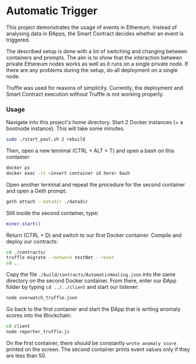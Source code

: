 # Automatic Trigger

This project demonstrates the usage of events in Ethereum. Instead of analysing data in ÐApps, the Smart Contract decides whether an event is triggered.

The described setup is done with a lot of switching and changing between containers and prompts. The aim is to show that the interaction between private Ethereum nodes works as well as it runs on a single private node. If there are any problems during the setup, do all deployment on a single node.

Truffle was used for reasons of simplicity. Currently, the deployment and Smart Contract execution without Truffle is not working properly.

### Usage

Navigate into this project's home directory. Start 2 Docker instances (+ a bootnode instance). This will take some minutes.
``` sh
sudo ./start_pool.sh 2 rebuild
```

Then, open a new terminal (CTRL + ALT + T) and open a bash on this container:
``` sh
docker ps
docker exec -it <insert container id here> bash
```

Open another terminal and repeat the procedure for the second container and open a Geth prompt:
``` sh
geth attach --datadir ./datadir
```

Still inside the second container, type:
``` sh
miner.start()
```

Return (CTRL + D) and switch to our first Docker container. Compile and deploy our contracts:
``` sh
cd ./contracts/
truffle migrate --network testNet --reset
cd ..
```

Copy the file `./build/contracts/AutomaticHealing.json` into the same directory on the second Docker container. From there, enter our ÐApp folder by typing `cd ../../client` and start our listener:
``` sh
node overwatch_truffle.json
```

Go back to the first container and start the ÐApp that is writing anomaly scores into the Blockchain:
``` sh
cd client
node reporter_truffle.js
```

On the first container, there should be constantly `wrote anomaly score` printed on the screen. The second container prints event values only if they are less than 50.
